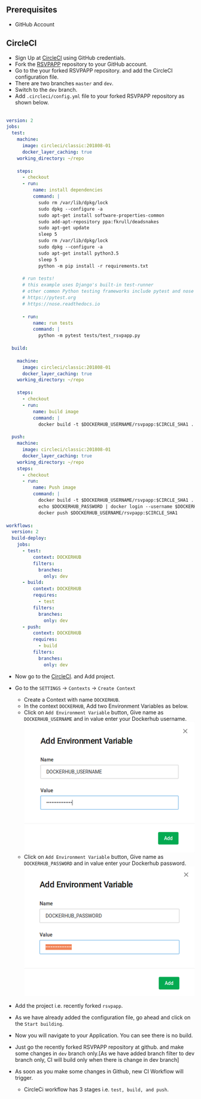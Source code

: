 ## Prerequisites
- GitHub Account

## CircleCI
- Sign Up at [CircleCI](https://circleci.com/) using GitHub credentials.
- Fork the [RSVPAPP](https://github.com/nkhare/rsvpapp.git) repository to your GitHub account.
- Go to the your forked RSVPAPP repository. and add the CircleCI configuration file.
- There are two branches `master` and `dev`.
- Switch to the `dev` branch.
- Add `.circleci/config.yml` file to your forked RSVPAPP repository as shown below.

```yml

version: 2
jobs:
  test:
    machine:
      image: circleci/classic:201808-01
      docker_layer_caching: true
    working_directory: ~/repo
          
    steps:
      - checkout
      - run:
          name: install dependencies
          command: |
            sudo rm /var/lib/dpkg/lock
            sudo dpkg --configure -a
            sudo apt-get install software-properties-common
            sudo add-apt-repository ppa:fkrull/deadsnakes
            sudo apt-get update
            sleep 5
            sudo rm /var/lib/dpkg/lock
            sudo dpkg --configure -a
            sudo apt-get install python3.5
            sleep 5
            python -m pip install -r requirements.txt
        
      # run tests!
      # this example uses Django's built-in test-runner
      # other common Python testing frameworks include pytest and nose
      # https://pytest.org
      # https://nose.readthedocs.io
      
      - run:
          name: run tests
          command: |
            python -m pytest tests/test_rsvpapp.py  

  build:
  
    machine:
      image: circleci/classic:201808-01
      docker_layer_caching: true
    working_directory: ~/repo
          
    steps:
      - checkout 
      - run:
          name: build image
          command: |
            docker build -t $DOCKERHUB_USERNAME/rsvpapp:$CIRCLE_SHA1 .
 
  push:
    machine:
      image: circleci/classic:201808-01
      docker_layer_caching: true
    working_directory: ~/repo
    steps:
      - checkout 
      - run:
          name: Push image
          command: |
            docker build -t $DOCKERHUB_USERNAME/rsvpapp:$CIRCLE_SHA1 .
            echo $DOCKERHUB_PASSWORD | docker login --username $DOCKERHUB_USERNAME --password-stdin
            docker push $DOCKERHUB_USERNAME/rsvpapp:$CIRCLE_SHA1	

workflows:
  version: 2
  build-deploy:
    jobs:
      - test:
          context: DOCKERHUB
          filters:
            branches:
              only: dev        
      - build:
          context: DOCKERHUB 
          requires:
            - test
          filters:
            branches:
              only: dev
      - push:
          context: DOCKERHUB
          requires:
            - build
          filters:
            branches:
              only: dev
```


- Now go to the [CircleCI](https://circleci.com/). and Add project.
- Go to the `SETTINGS` -> `Contexts` -> `Create Context`
  - Create a Context with name `DOCKERHUB`.
  - In the context `DOCKERHUB`, Add two Environment Variables as below.
  - Click on `Add Environment Variable` button, Give name as `DOCKERHUB_USERNAME` and in value enter your Dockerhub username.
   ![](./d-user.png)
  - Click on `Add Environment Variable` button, Give name as `DOCKERHUB_PASSWORD` and in value enter your Dockerhub password.
   ![](./dc-pass.png)
- Add the project i.e. recently forked `rsvpapp`.
- As we have already added the configuration file, go ahead and click on the `Start building`.
- Now you will navigate to your Application. You can see there is no build.
- Just go the recently forked RSVPAPP repository at github. and make some changes in `dev` branch only.[As we have added branch filter to dev branch only, CI will build only when there is change in dev branch]

- As soon as you make some changes in Github, new CI Workflow will trigger.
  - CircleCi workflow has 3 stages i.e. `test, build, and push`.
